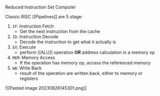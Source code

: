 Reduced Instruction Set Computer

Classic RISC [[Pipelines]] are 5 stage:
1. `IF`: Instruction Fetch
	- Get the next instruction from the cache
1. `ID`: Instruction Decode
	- Decode the instruction to get what it actually is
2. `EX`: Execute
	- perform [[ALU]] operation **OR** address calculation in a memory op
3. `MEM`: Memory Access
	- If the operation has memory op, access the referenced memory
4. `WB`: Write Back
	- result of the operation are written back, either to memory or registers

![[Pasted image 20230826145301.png]]
